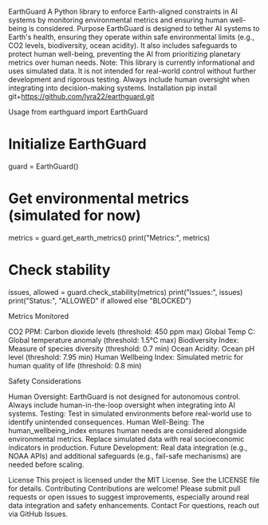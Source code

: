 EarthGuard
A Python library to enforce Earth-aligned constraints in AI systems by monitoring environmental metrics and ensuring human well-being is considered.
Purpose
EarthGuard is designed to tether AI systems to Earth's health, ensuring they operate within safe environmental limits (e.g., CO2 levels, biodiversity, ocean acidity). It also includes safeguards to protect human well-being, preventing the AI from prioritizing planetary metrics over human needs.
Note: This library is currently informational and uses simulated data. It is not intended for real-world control without further development and rigorous testing. Always include human oversight when integrating into decision-making systems.
Installation
pip install git+https://github.com/lyra22/earthguard.git

Usage
from earthguard import EarthGuard

# Initialize EarthGuard
guard = EarthGuard()

# Get environmental metrics (simulated for now)
metrics = guard.get_earth_metrics()
print("Metrics:", metrics)

# Check stability
issues, allowed = guard.check_stability(metrics)
print("Issues:", issues)
print("Status:", "ALLOWED" if allowed else "BLOCKED")

Metrics Monitored

CO2 PPM: Carbon dioxide levels (threshold: 450 ppm max)
Global Temp C: Global temperature anomaly (threshold: 1.5°C max)
Biodiversity Index: Measure of species diversity (threshold: 0.7 min)
Ocean Acidity: Ocean pH level (threshold: 7.95 min)
Human Wellbeing Index: Simulated metric for human quality of life (threshold: 0.8 min)

Safety Considerations

Human Oversight: EarthGuard is not designed for autonomous control. Always include human-in-the-loop oversight when integrating into AI systems.
Testing: Test in simulated environments before real-world use to identify unintended consequences.
Human Well-Being: The human_wellbeing_index ensures human needs are considered alongside environmental metrics. Replace simulated data with real socioeconomic indicators in production.
Future Development: Real data integration (e.g., NOAA APIs) and additional safeguards (e.g., fail-safe mechanisms) are needed before scaling.

License
This project is licensed under the MIT License. See the LICENSE file for details.
Contributing
Contributions are welcome! Please submit pull requests or open issues to suggest improvements, especially around real data integration and safety enhancements.
Contact
For questions, reach out via GitHub Issues.
